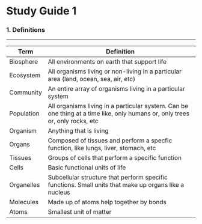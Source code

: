 # Study Guide 1
### 1. Definitions
------------------
Term | Definition
---- | ----------
Biosphere | All environments on earth that support life
Ecosystem | All organisms living or non-living in a particular area (land, ocean, sea, air, etc)
Community | An entire array of organisms living in a particular system
Population | All organisms living in a particular system. Can be one thing at a time like, only humans or, only trees or, only rocks, etc
Organism | Anything that is living
Organs | Composed of tissues and perform a specfic function, like lungs, liver, stomach, etc
Tissues | Groups of cells that perform a specific function
Cells | Basic functional units of life
Organelles | Subcellular structure that perform specific functions. Small units that make up organs like a nucleus
Molecules | Made up of atoms help together by bonds
Atoms | Smallest unit of matter
